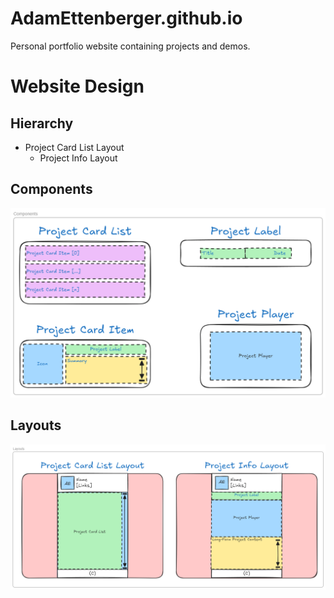 # AdamEttenberger.github.io

Personal portfolio website containing projects and demos.

# Website Design

## Hierarchy

* Project Card List Layout
  * Project Info Layout

## Components

![Components](./docs/diagrams/components.png)

## Layouts

![Layouts](./docs/diagrams/layouts.png)

